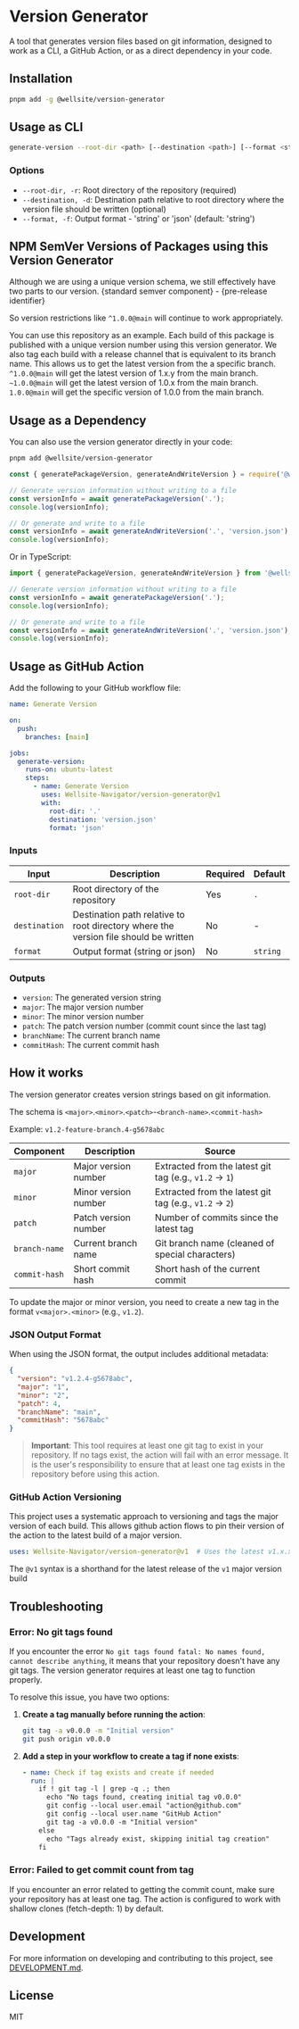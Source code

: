# Version Generator

A tool that generates version files based on git information, designed to work as a CLI, a GitHub Action, or as a direct dependency in your code.

## Installation

```bash
pnpm add -g @wellsite/version-generator
```

## Usage as CLI

```bash
generate-version --root-dir <path> [--destination <path>] [--format <string|json>]
```

### Options

- `--root-dir, -r`: Root directory of the repository (required)
- `--destination, -d`: Destination path relative to root directory where the version file should be written (optional)
- `--format, -f`: Output format - 'string' or 'json' (default: 'string')


## NPM SemVer Versions of Packages using this Version Generator

Although we are using a unique version schema, we still effectively have two parts to our version.
{standard semver component} - {pre-release identifier}

So version restrictions like `^1.0.0@main` will continue to work appropriately.

You can use this repository as an example. Each build of this package is published with a unique version number using this version generator. We also tag each build with a release channel that is equivalent to its branch name. This allows us to get the latest version from the a specific branch.
`^1.0.0@main` will get the latest version of 1.x.y from the main branch.
`~1.0.0@main` will get the latest version of 1.0.x from the main branch.
`1.0.0@main` will get the specific version of 1.0.0 from the main branch.



## Usage as a Dependency

You can also use the version generator directly in your code:

```bash
pnpm add @wellsite/version-generator
```

```javascript
const { generatePackageVersion, generateAndWriteVersion } = require('@wellsite/version-generator');

// Generate version information without writing to a file
const versionInfo = await generatePackageVersion('.');
console.log(versionInfo);

// Or generate and write to a file
const versionInfo = await generateAndWriteVersion('.', 'version.json');
console.log(versionInfo);
```

Or in TypeScript:

```typescript
import { generatePackageVersion, generateAndWriteVersion } from '@wellsite/version-generator';

// Generate version information without writing to a file
const versionInfo = await generatePackageVersion('.');
console.log(versionInfo);

// Or generate and write to a file
const versionInfo = await generateAndWriteVersion('.', 'version.json');
console.log(versionInfo);
```

## Usage as GitHub Action

Add the following to your GitHub workflow file:

```yaml
name: Generate Version

on:
  push:
    branches: [main]

jobs:
  generate-version:
    runs-on: ubuntu-latest
    steps:
      - name: Generate Version
        uses: Wellsite-Navigator/version-generator@v1
        with:
          root-dir: '.'
          destination: 'version.json'
          format: 'json'
```

### Inputs

| Input | Description | Required | Default |
|-------|-------------|----------|---------|
| `root-dir` | Root directory of the repository | Yes | `.` |
| `destination` | Destination path relative to root directory where the version file should be written | No | - |
| `format` | Output format (string or json) | No | `string` |

### Outputs

- `version`: The generated version string
- `major`: The major version number
- `minor`: The minor version number
- `patch`: The patch version number (commit count since the last tag)
- `branchName`: The current branch name
- `commitHash`: The current commit hash

## How it works

The version generator creates version strings based on git information.

The schema is `<major>`.`<minor>`.`<patch>`-`<branch-name>`.`<commit-hash>`

Example: `v1.2-feature-branch.4-g5678abc`

| Component | Description | Source |
|-----------|-------------|--------|
| `major` | Major version number | Extracted from the latest git tag (e.g., `v1.2` → `1`) |
| `minor` | Minor version number | Extracted from the latest git tag (e.g., `v1.2` → `2`) |
| `patch` | Patch version number | Number of commits since the latest tag |
| `branch-name` | Current branch name | Git branch name (cleaned of special characters) |
| `commit-hash` | Short commit hash | Short hash of the current commit |

To update the major or minor version, you need to create a new tag in the format `v<major>.<minor>` (e.g., `v1.2`).

### JSON Output Format

When using the JSON format, the output includes additional metadata:

```json
{
  "version": "v1.2.4-g5678abc",
  "major": "1",
  "minor": "2",
  "patch": 4,
  "branchName": "main",
  "commitHash": "5678abc"
}
```

> **Important**: This tool requires at least one git tag to exist in your repository. If no tags exist, the action will fail with an error message. It is the user's responsibility to ensure that at least one tag exists in the repository before using this action.

### GitHub Action Versioning

This project uses a systematic approach to versioning and tags the major version of each build. This allows github action flows to pin their version of the action to the latest build of a major version.

```yaml
uses: Wellsite-Navigator/version-generator@v1  # Uses the latest v1.x.x release via the v1 tag
```

The `@v1` syntax is a shorthand for the latest release of the `v1` major version build


## Troubleshooting

### Error: No git tags found

If you encounter the error `No git tags found fatal: No names found, cannot describe anything`, it means that your repository doesn't have any git tags. The version generator requires at least one tag to function properly.

To resolve this issue, you have two options:

1. **Create a tag manually before running the action**:
   ```bash
   git tag -a v0.0.0 -m "Initial version"
   git push origin v0.0.0
   ```

2. **Add a step in your workflow to create a tag if none exists**:
   ```yaml
   - name: Check if tag exists and create if needed
     run: |
       if ! git tag -l | grep -q .; then
         echo "No tags found, creating initial tag v0.0.0"
         git config --local user.email "action@github.com"
         git config --local user.name "GitHub Action"
         git tag -a v0.0.0 -m "Initial version"
       else
         echo "Tags already exist, skipping initial tag creation"
       fi
   ```

### Error: Failed to get commit count from tag

If you encounter an error related to getting the commit count, make sure your repository has at least one tag. The action is configured to work with shallow clones (fetch-depth: 1) by default.

## Development

For more information on developing and contributing to this project, see [DEVELOPMENT.md](./DEVELOPMENT.md).


## License

MIT
